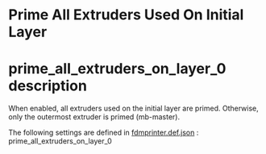 # Prime All Extruders Used On Initial Layer


# prime_all_extruders_on_layer_0 description
When enabled, all extruders used on the initial layer are primed. Otherwise, only the outermost extruder is primed (mb-master).

The following settings are defined in [fdmprinter.def.json](https://github.com/smartavionics/Cura/blob/mb-master/resources/definitions/fdmprinter.def.json) : prime_all_extruders_on_layer_0

